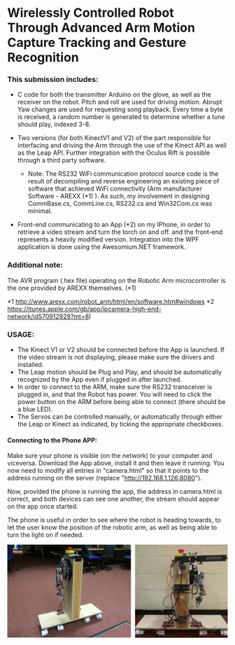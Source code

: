 # Wirelessly Controlled Robot Through Advanced Arm Motion Capture Tracking and Gesture Recognition

### This submission includes:

- C code for both the transmitter Arduino on the glove, 
as well as the receiver on the robot. Pitch and roll are used for driving motion.
Abrupt Yaw changes are used for requesting song playback. Every time a
byte is received, a random number is generated to determine whether a tune should
play, indexed 3-8. 

- Two versions (for both KinectV1 and V2) of the part responsible for interfacing and driving the Arm
through the use of the Kinect API as well as the Leap API. Further integration
with the Oculus Rift is possible through a third party software.

	- Note: The RS232 WiFi communication protocol source code is the result
		of decompiling and reverse engineering an existing piece of 
		software that achieved WiFi connectivity 
		(Arm manufacturer Software - AREXX (*1) ). As such, my
		involvement in designing CommBase.cs, CommLine.cs, RS232.cs
		and Win32Com.cs was minimal.  

- Front-end communicating to an App (*2) on my IPhone, in order to retrieve a video
stream and turn the torch on and off. 
and the front-end represents a heavily modified version. Integration into
the WPF application is done using the Awesomium.NET framework.


### Additional note:

The AVR program (.hex file) operating on the Robotic Arm microcontroller is the one provided
by AREXX themselves. (*1)

*1 http://www.arexx.com/robot_arm/html/en/software.htm#windows
*2 https://itunes.apple.com/gb/app/ipcamera-high-end-network/id570912928?mt=8)


### USAGE:

- The Kinect V1 or V2 should be connected before the App is launched. If the video
stream is not displaying, please make sure the drivers and installed.
- The Leap motion should be Plug and Play, and should be automatically recognized
by the App even if plugged in after launched.
- In order to connect to the ARM, make sure the RS232 transceiver is plugged in,
and that the Robot has power. You will need to click the power button on the
ARM before being able to connect (there should be a blue LED).
- The Servos can be controlled manually, or automatically through either the
Leap or Kinect as indicated, by ticking the appropriate checkboxes.


####  Connecting to the Phone APP:

Make sure your phone is visible (on the network) to your computer and viceversa.
Download the App above, install it and then leave it running. You now need
to modify all entries in "camera.html" so that it points to the address running
on the server (replace "http://192.168.1.126:8080").

Now, provided the phone is running the app, the address in camera.html is correct,
and both devices can see one another, the stream should appear on the app once
started.

The phone is useful in order to see where the robot is heading towards, to
let the user know the position of the robotic arm, as well as being able
to turn the light on if needed.

![alt tag](https://github.com/radu-chc/Wirelessly-Controlled-Robot-Through-Advanced-Arm-Motion-Capture-Tracking-and-Gesture-Recognition/blob/master/Report/finallook3_low.png)